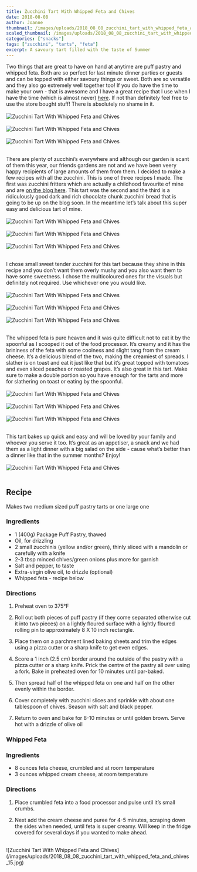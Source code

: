 ```yaml
---
title: Zucchini Tart With Whipped Feta and Chives
date: 2018-08-08
author: Joanne
thumbnail: /images/uploads/2018_08_08_zucchini_tart_with_whipped_feta_and_chives_1.jpg
scaled_thumbnail: /images/uploads/2018_08_08_zucchini_tart_with_whipped_feta_and_chives_0.jpg
categories: ["snacks"]
tags: ["zucchini", "tarts", "feta"]
excerpt: A savoury tart filled with the taste of Summer
---
```


Two things that are great to have on hand at anytime are puff pastry and whipped feta. Both are so perfect for last minute dinner parties or guests and can be topped with either savoury things or sweet. Both are so versatile and they also go extremely well together too! If you do have the time to make your own - that is awesome and I have a great recipe that I use when I have the time (which is almost never) [here](https://www.oliveandmango.com/leek-and-pancetta-turnover/). If not than definitely feel free to use the store bought stuff! There is absolutely no shame in it.
</br>
</br>
![Zucchini Tart With Whipped Feta and Chives](/images/uploads/2018_08_08_zucchini_tart_with_whipped_feta_and_chives_2.jpg)
</br>
</br>
![Zucchini Tart With Whipped Feta and Chives](/images/uploads/2018_08_08_zucchini_tart_with_whipped_feta_and_chives_3.jpg)
</br>
</br>
![Zucchini Tart With Whipped Feta and Chives](/images/uploads/2018_08_08_zucchini_tart_with_whipped_feta_and_chives_4.jpg)
</br>
</br>

There are plenty of zucchini’s everywhere and although our garden is scant of them this year, our friends gardens are not and we have been veery happy recipients of large amounts of them from them. I decided to make a few recipes with all the zucchini. This is one of three recipes I made. The first was zucchini fritters which are actually a childhood favourite of mine and are [on the blog here](https://www.oliveandmango.com/zucchini-fritters/). This tart was the second and the third is a ridiculously good dark and rich chocolate chunk zucchini bread that is going to be up on the blog soon. In the meantime let’s talk about this super easy and delicious tart of mine.
</br>
</br>
![Zucchini Tart With Whipped Feta and Chives](/images/uploads/2018_08_08_zucchini_tart_with_whipped_feta_and_chives_5.jpg)
</br>
</br>
![Zucchini Tart With Whipped Feta and Chives](/images/uploads/2018_08_08_zucchini_tart_with_whipped_feta_and_chives_6.jpg)
</br>
</br>
![Zucchini Tart With Whipped Feta and Chives](/images/uploads/2018_08_08_zucchini_tart_with_whipped_feta_and_chives_7.jpg)
</br>
</br>

I chose small sweet tender zucchini for this tart because they shine in this recipe and you don’t want them overly mushy and you also want them to have some sweetness. I chose the multicoloured ones for the visuals but definitely not required. Use whichever one you would like.
</br>
</br>
![Zucchini Tart With Whipped Feta and Chives](/images/uploads/2018_08_08_zucchini_tart_with_whipped_feta_and_chives_8.jpg)
</br>
</br>
![Zucchini Tart With Whipped Feta and Chives](/images/uploads/2018_08_08_zucchini_tart_with_whipped_feta_and_chives_9.jpg)
</br>
</br>
![Zucchini Tart With Whipped Feta and Chives](/images/uploads/2018_08_08_zucchini_tart_with_whipped_feta_and_chives_10.jpg)
</br>
</br>

The whipped feta is pure heaven and it was quite difficult not to eat it by the spoonful as I scooped it out of the food processor. It’s creamy and it has the brininess of the feta with some coolness and slight tang from the cream cheese. It’s a delicious blend of the two, making the creamiest of spreads. I slather is on toast and eat it just like that but it’s great topped with tomatoes and even sliced peaches or roasted grapes. It’s also great in this tart. Make sure to make a double portion so you have enough for the tarts and more for slathering on toast or eating by the spoonful.
</br>
</br>
![Zucchini Tart With Whipped Feta and Chives](/images/uploads/2018_08_08_zucchini_tart_with_whipped_feta_and_chives_11.jpg)
</br>
</br>
![Zucchini Tart With Whipped Feta and Chives](/images/uploads/2018_08_08_zucchini_tart_with_whipped_feta_and_chives_12.jpg)
</br>
</br>
![Zucchini Tart With Whipped Feta and Chives](/images/uploads/2018_08_08_zucchini_tart_with_whipped_feta_and_chives_13.jpg)
</br>
</br>

This tart bakes up quick and easy and will be loved by your family and whoever you serve it too. It’s great as an appetiser, a snack and we had them as a light dinner with a big salad on the side - cause what’s better than a dinner like that in the summer months? Enjoy!
</br>
</br>
![Zucchini Tart With Whipped Feta and Chives](/images/uploads/2018_08_08_zucchini_tart_with_whipped_feta_and_chives_14.jpg)
</br>
</br>

## Recipe
Makes two medium sized puff pastry tarts or one large one
</br>

### Ingredients

* 1 (400g) Package Puff Pastry, thawed
* Oil, for drizzling
* 2 small zucchinis (yellow and/or green), thinly sliced with a mandolin or carefully with a knife
* 2-3 tbsp minced chives/green onions plus more for garnish
* Salt and pepper, to taste
* Extra-virgin olive oil, to drizzle (optional)
* Whipped feta - recipe below

### Directions

1. Preheat oven to 375°F 

2. Roll out both pieces of puff pastry (if they come separated otherwise cut it into two pieces) on a lightly floured surface with a lightly floured rolling pin to approximately 8 X 10 inch rectangle.

3. Place them on a parchment lined baking sheets and trim the edges using a pizza cutter or a sharp knife to get even edges. 

4. Score a 1 inch (2.5 cm) border around the outside of the pastry with a pizza cutter or a sharp knife. Prick the centre of the pastry all over using a fork. Bake in preheated oven for 10 minutes until par-baked.

5. Then spread half of the whipped feta on one and half on the other evenly within the border. 

6. Cover completely with zucchini slices and sprinkle with about one tablespoon of chives. Season with salt and black pepper. 

7. Return to oven and bake for 8-10 minutes or until golden brown. Serve hot with a drizzle of olive oil


### Whipped Feta

### Ingredients

* 8 ounces feta cheese, crumbled and at room temperature
* 3 ounces whipped cream cheese, at room temperature

### Directions

1. Place crumbled feta into a food processor and pulse until it’s small crumbs. 

2. Next add the cream cheese and puree for 4-5 minutes, scraping down the sides when needed, until feta is super creamy. Will keep in the fridge covered for several days if you wanted to make ahead.

</br>
![Zucchini Tart With Whipped Feta and Chives](/images/uploads/2018_08_08_zucchini_tart_with_whipped_feta_and_chives_15.jpg)
